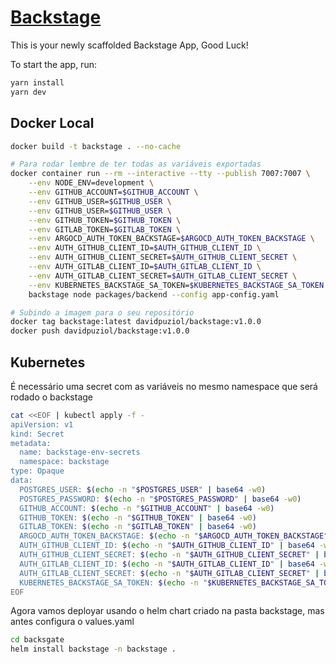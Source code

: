 # [Backstage](https://backstage.io)

This is your newly scaffolded Backstage App, Good Luck!

To start the app, run:

```sh
yarn install
yarn dev
```

## Docker Local

````bash
docker build -t backstage . --no-cache

# Para rodar lembre de ter todas as variáveis exportadas
docker container run --rm --interactive --tty --publish 7007:7007 \
    --env NODE_ENV=development \
    --env GITHUB_ACCOUNT=$GITHUB_ACCOUNT \
    --env GITHUB_USER=$GITHUB_USER \
    --env GITHUB_USER=$GITHUB_USER \
    --env GITHUB_TOKEN=$GITHUB_TOKEN \
    --env GITLAB_TOKEN=$GITLAB_TOKEN \
    --env ARGOCD_AUTH_TOKEN_BACKSTAGE=$ARGOCD_AUTH_TOKEN_BACKSTAGE \
    --env AUTH_GITHUB_CLIENT_ID=$AUTH_GITHUB_CLIENT_ID \
    --env AUTH_GITHUB_CLIENT_SECRET=$AUTH_GITHUB_CLIENT_SECRET \
    --env AUTH_GITLAB_CLIENT_ID=$AUTH_GITLAB_CLIENT_ID \
    --env AUTH_GITLAB_CLIENT_SECRET=$AUTH_GITLAB_CLIENT_SECRET \
    --env KUBERNETES_BACKSTAGE_SA_TOKEN=$KUBERNETES_BACKSTAGE_SA_TOKEN \
    backstage node packages/backend --config app-config.yaml

# Subindo a imagem para o seu repositório
docker tag backstage:latest davidpuziol/backstage:v1.0.0
docker push davidpuziol/backstage:v1.0.0
````

## Kubernetes

É necessário uma secret com as variáveis no mesmo namespace que será rodado o backstage

````bash
cat <<EOF | kubectl apply -f -
apiVersion: v1
kind: Secret
metadata:
  name: backstage-env-secrets
  namespace: backstage
type: Opaque
data:
  POSTGRES_USER: $(echo -n "$POSTGRES_USER" | base64 -w0)
  POSTGRES_PASSWORD: $(echo -n "$POSTGRES_PASSWORD" | base64 -w0)
  GITHUB_ACCOUNT: $(echo -n "$GITHUB_ACCOUNT" | base64 -w0)
  GITHUB_TOKEN: $(echo -n "$GITHUB_TOKEN" | base64 -w0)
  GITLAB_TOKEN: $(echo -n "$GITLAB_TOKEN" | base64 -w0)
  ARGOCD_AUTH_TOKEN_BACKSTAGE: $(echo -n "$ARGOCD_AUTH_TOKEN_BACKSTAGE" | base64 -w0)
  AUTH_GITHUB_CLIENT_ID: $(echo -n "$AUTH_GITHUB_CLIENT_ID" | base64 -w0)
  AUTH_GITHUB_CLIENT_SECRET: $(echo -n "$AUTH_GITHUB_CLIENT_SECRET" | base64 -w0)
  AUTH_GITLAB_CLIENT_ID: $(echo -n "$AUTH_GITLAB_CLIENT_ID" | base64 -w0)
  AUTH_GITLAB_CLIENT_SECRET: $(echo -n "$AUTH_GITLAB_CLIENT_SECRET" | base64 -w0)
  KUBERNETES_BACKSTAGE_SA_TOKEN: $(echo -n "$KUBERNETES_BACKSTAGE_SA_TOKEN" | base64 -w0)
EOF
````

Agora vamos deployar usando o helm chart criado na pasta backstage, mas antes configura o values.yaml

````bash
cd backsgate
helm install backstage -n backstage .
````
